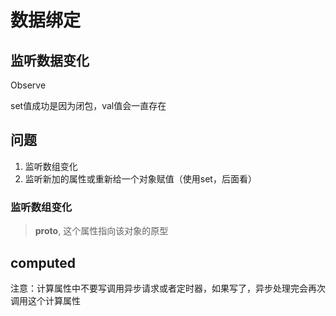 # 数据绑定

## 监听数据变化

Observe

set值成功是因为闭包，val值会一直存在

## 问题

1. 监听数组变化
2. 监听新加的属性或重新给一个对象赋值（使用set，后面看）

### 监听数组变化

> __proto__, 这个属性指向该对象的原型

## computed

注意：计算属性中不要写调用异步请求或者定时器，如果写了，异步处理完会再次调用这个计算属性
